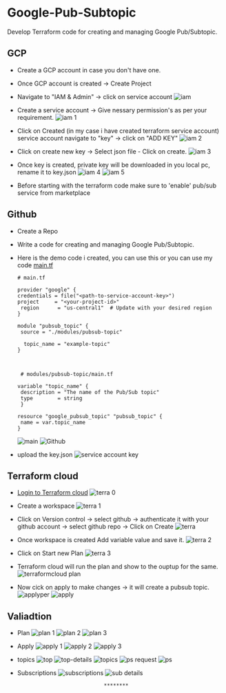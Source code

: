 # Google-Pub-Subtopic
Develop Terraform code for creating and managing Google Pub/Subtopic.

## GCP 
 - Create a GCP account in case you don't have one.
 - Once GCP account is created -> Create Project
 - Navigate  to "IAM & Admin" -> click on service account
   ![iam](https://github.com/574n13y/Google-Pub-Subtopic/assets/35293085/70f40fa7-df9f-4383-a4c4-fd0529864667)
  
 - Create a service account -> Give nessary permission's as per your requirement.
   ![iam 1](https://github.com/574n13y/Google-Pub-Subtopic/assets/35293085/a3b4e7a2-0c6d-4fd5-a3ed-23b8d08a40bb)
   
 - Click on Created (in my case i have created terraform service account) service account navigate to "key" -> click on "ADD KEY"
   ![iam 2](https://github.com/574n13y/Google-Pub-Subtopic/assets/35293085/f508fb6b-26e7-41f4-b03c-6d0b3e584880)

 - Click on create new key -> Select json file  - Click on create.
   ![iam 3](https://github.com/574n13y/Google-Pub-Subtopic/assets/35293085/201b3b4e-9c50-4ab7-9b8a-0d3ed46f3daf)

 - Once key is created, private key will be downloaded in you local pc, rename it to key.json
   ![iam 4](https://github.com/574n13y/Google-Pub-Subtopic/assets/35293085/42c0b942-ea79-4044-87fe-196818889846)
   ![iam 5](https://github.com/574n13y/Google-Pub-Subtopic/assets/35293085/13520d82-8e83-4d44-9fa6-d70499d4e306)

 - Before starting with the terraform code make sure to 'enable' pub/sub service from marketplace

## Github
  - Create a Repo
  - Write a code for creating and managing Google Pub/Subtopic.
  - Here is the demo code i created,  you can use this  or you can use my code [main.tf]()
    ```
    # main.tf

    provider "google" {
    credentials = file("<path-to-service-account-key>")
    project     = "<your-project-id>"
     region      = "us-central1"  # Update with your desired region
    }

    module "pubsub_topic" {
     source = "./modules/pubsub-topic"

      topic_name = "example-topic"
    }



     # modules/pubsub-topic/main.tf

    variable "topic_name" {
     description = "The name of the Pub/Sub topic"
     type        = string
     }

    resource "google_pubsub_topic" "pubsub_topic" {
     name = var.topic_name
    }

    ```
    ![main](https://github.com/574n13y/Google-Pub-Subtopic/assets/35293085/5ede0542-37ee-4425-86b0-3b8298b34813)
    ![Github](https://github.com/574n13y/Google-Pub-Subtopic/assets/35293085/f0017deb-04ac-4162-a4e8-9f1e4b9562f4)

   - upload the key.json
     ![service account key](https://github.com/574n13y/Google-Pub-Subtopic/assets/35293085/8a4d09be-b4cc-4beb-be36-856feb71cb63)

    

## Terraform cloud 
  - [Login to Terraform cloud](https://app.terraform.io/session?redirect_to=%2Fapp%2Fgetting-started)
    ![terra 0](https://github.com/574n13y/Google-Pub-Subtopic/assets/35293085/34517a87-55f5-4579-9596-77631601f2f0)

  - Create a workspace
    ![terra 1](https://github.com/574n13y/Google-Pub-Subtopic/assets/35293085/5113c6f1-436f-4dcf-b2e7-64502abe4f2b)

  - Click on Version control -> select github ->  authenticate it with your github account -> select github repo -> Click on Create
    ![terra](https://github.com/574n13y/Google-Pub-Subtopic/assets/35293085/45eb4230-c38e-47ea-8fa1-1a406231ff74)

  - Once workspace is created Add variable value and save it.
     ![terra 2](https://github.com/574n13y/Google-Pub-Subtopic/assets/35293085/ed32d306-cd64-4b42-bd0b-89da263a0563)
    
  - Click on Start new Plan
    ![terra 3](https://github.com/574n13y/Google-Pub-Subtopic/assets/35293085/ef3f7d3b-128d-4d05-bf94-2949aeee6a06)

  - Terraform cloud will run the plan and show to the ouptup for the same.
    ![terraformcloud plan](https://github.com/574n13y/Google-Pub-Subtopic/assets/35293085/407d701d-f03f-48b1-871b-9eb2a02e4fd9)

  - Now cick on apply to make changes -> it will create a pubsub topic.
    ![applyper](https://github.com/574n13y/Google-Pub-Subtopic/assets/35293085/a503ac01-6e3e-4428-b58c-1b8434bebae0)
    ![apply](https://github.com/574n13y/Google-Pub-Subtopic/assets/35293085/67356d69-047f-4dc7-8bba-8956e7f27721)

## Valiadtion 

  - Plan
    ![plan 1](https://github.com/574n13y/Google-Pub-Subtopic/assets/35293085/38da78ba-1177-4c9b-9a5d-175c3c33bc71)
    ![plan 2](https://github.com/574n13y/Google-Pub-Subtopic/assets/35293085/51071ff6-25df-41e3-bf81-bbc7d12a74f8)
    ![plan 3](https://github.com/574n13y/Google-Pub-Subtopic/assets/35293085/bbf8ffab-c433-4ab3-b11e-fa35a700546b)
    
  - Apply
    ![apply 1](https://github.com/574n13y/Google-Pub-Subtopic/assets/35293085/fa6887f7-f355-48b4-a3d6-def93018cd97)
    ![apply 2](https://github.com/574n13y/Google-Pub-Subtopic/assets/35293085/10c7b5e0-6d12-49d5-b7b1-f0ab875d0c51)
    ![apply 3](https://github.com/574n13y/Google-Pub-Subtopic/assets/35293085/c36df16b-6dfc-433a-86c2-5825d9570600)
    
  - topics
    ![top](https://github.com/574n13y/Google-Pub-Subtopic/assets/35293085/1230c276-8d70-454b-9143-9960f9e81f86)
    ![top-details](https://github.com/574n13y/Google-Pub-Subtopic/assets/35293085/3858fbc4-01c6-4c8e-8dc4-5e58329d7872)
    ![topics](https://github.com/574n13y/Google-Pub-Subtopic/assets/35293085/1f6ce694-9dc2-4d6c-a878-4f9f6006ca86)
    ![ps request](https://github.com/574n13y/Google-Pub-Subtopic/assets/35293085/cf9c0e12-6e62-454a-957f-5600bac894e8)
    ![ps](https://github.com/574n13y/Google-Pub-Subtopic/assets/35293085/715cccf2-ea22-4578-bedd-b1c0e6876143)

  - Subscriptions
    ![subscriptions](https://github.com/574n13y/Google-Pub-Subtopic/assets/35293085/0a8d38e0-fe9c-43a3-af16-000c835abe75)
    ![sub details](https://github.com/574n13y/Google-Pub-Subtopic/assets/35293085/237ad58a-7569-453f-af38-7043ddc8df76)


                                    ********



    
   
